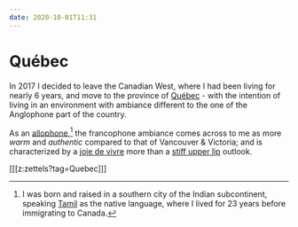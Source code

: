 ```yaml
---
date: 2020-10-01T11:31
---
```


# Québec

In 2017 I decided to leave the Canadian West, where I had been living for nearly 6 years, and move to the province of [Québec] - with the intention of living in an environment with ambiance different to the one of the Anglophone part of the country.

As an [allophone],[^india] the francophone ambiance comes across to me as more *warm* and *authentic* compared to that of Vancouver & Victoria; and is characterized by a [joie de vivre] more than a [stiff upper lip] outlook.

[[[z:zettels?tag=Quebec]]]

[^india]: I was born and raised in a southern city of the Indian subcontinent, speaking [Tamil] as the native language, where I lived for 23 years before immigrating to Canada.

[Québec]: https://en.wikipedia.org/wiki/Quebec
[allophone]: https://en.wikipedia.org/wiki/Allophone_(Canada)
[stiff upper lip]: https://en.wikipedia.org/wiki/Stiff_upper_lip
[joie de vivre]: https://en.wikipedia.org/wiki/Joie_de_vivre
[Tamil]: https://en.wikipedia.org/wiki/Tamils